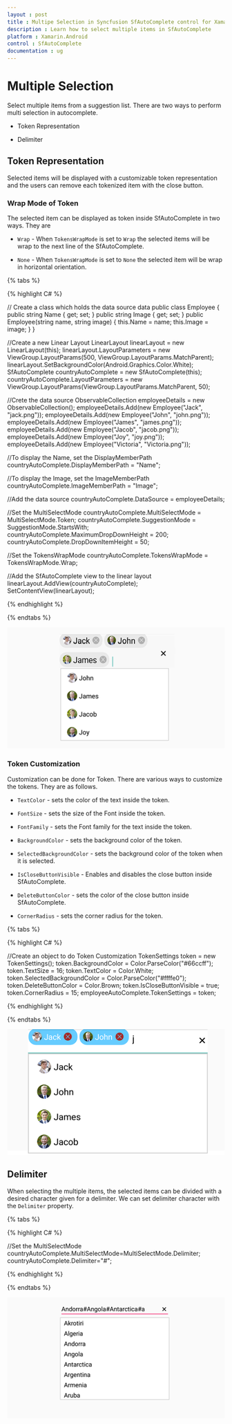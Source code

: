 ```yaml
---
layout : post
title : Multipe Selection in Syncfusion SfAutoComplete control for Xamarin.Android
description : Learn how to select multiple items in SfAutoComplete
platform : Xamarin.Android
control : SfAutoComplete
documentation : ug
---
```


# Multiple Selection

Select multiple items from a suggestion list. There are two ways to perform multi selection in autocomplete.

* Token Representation

* Delimiter

## Token Representation

Selected items will be displayed with a customizable token representation and the users can remove each tokenized item with the close button.

### Wrap Mode of Token

The selected item can be displayed as token inside SfAutoComplete in two ways. They are

* `Wrap` - When `TokensWrapMode` is set to `Wrap` the selected items will be wrap to the next line of the SfAutoComplete.

* `None` - When `TokensWrapMode` is set to `None` the selected item will be wrap in horizontal orientation.

{% tabs %}

{% highlight C# %}

// Create a class which holds the data source data
public class Employee
{
public string Name { get; set; }
public string Image { get; set; }
public Employee(string name, string image)
{
this.Name = name;
this.Image = image;
}
}

//Create a new Linear Layout
LinearLayout linearLayout = new LinearLayout(this);
linearLayout.LayoutParameters = new ViewGroup.LayoutParams(500, ViewGroup.LayoutParams.MatchParent);
linearLayout.SetBackgroundColor(Android.Graphics.Color.White);
SfAutoComplete countryAutoComplete = new SfAutoComplete(this);
countryAutoComplete.LayoutParameters = new ViewGroup.LayoutParams(ViewGroup.LayoutParams.MatchParent, 50);

//Crete the data source
ObservableCollection<Employee> employeeDetails = new ObservableCollection<Employee>();
employeeDetails.Add(new Employee("Jack", "jack.png"));
employeeDetails.Add(new Employee("John", "john.png"));
employeeDetails.Add(new Employee("James", "james.png"));
employeeDetails.Add(new Employee("Jacob", "jacob.png"));
employeeDetails.Add(new Employee("Joy", "joy.png"));
employeeDetails.Add(new Employee("Victoria", "Victoria.png"));

//To display the Name, set the DisplayMemberPath
countryAutoComplete.DisplayMemberPath = "Name";

//To display the Image, set the ImageMemberPath
countryAutoComplete.ImageMemberPath = "Image";

//Add the data source
countryAutoComplete.DataSource = employeeDetails;

//Set the MultiSelectMode
countryAutoComplete.MultiSelectMode = MultiSelectMode.Token;
countryAutoComplete.SuggestionMode = SuggestionMode.StartsWith;
countryAutoComplete.MaximumDropDownHeight = 200;
countryAutoComplete.DropDownItemHeight = 50;

//Set the TokensWrapMode
countryAutoComplete.TokensWrapMode = TokensWrapMode.Wrap;

//Add the SfAutoComplete view to the linear layout
linearLayout.AddView(countryAutoComplete);
SetContentView(linearLayout);

	
{% endhighlight %}

{% endtabs %}

![](images/TokenRepresentationWrap.png)

### Token Customization

Customization can be done for Token. There are various ways to customize the tokens. They are as follows.

* `TextColor` - sets the color of the text inside the token.

* `FontSize` - sets the size of the Font inside the token.

* `FontFamily` - sets the Font family for the text inside the token.

* `BackgroundColor` - sets the background color of the token.

* `SelectedBackgroundColor` - sets the background color of the token when it is selected.

* `IsCloseButtonVisible` - Enables and disables the close button inside SfAutoComplete.

* `DeleteButtonColor` - sets the color of the close button inside SfAutoComplete.

* `CornerRadius` - sets the corner radius for the token.


{% tabs %}

{% highlight C# %}

//Create an object to do Token Customization 
TokenSettings token = new TokenSettings();
token.BackgroundColor = Color.ParseColor("#66ccff");
token.TextSize = 16;
token.TextColor = Color.White;
token.SelectedBackgroundColor = Color.ParseColor("#ffffe0");
token.DeleteButtonColor = Color.Brown;
token.IsCloseButtonVisible = true;
token.CornerRadius = 15;
employeeAutoComplete.TokenSettings = token;
	 
{% endhighlight %}

{% endtabs %}

![](images/TokenRepresentation.png)

## Delimiter

When selecting the multiple items, the selected items can be divided with a desired character given for a delimiter. We can set delimiter character with the `Delimiter` property.

{% tabs %}

{% highlight C# %}

//Set the MultiSelectMode
countryAutoComplete.MultiSelectMode=MultiSelectMode.Delimiter;
countryAutoComplete.Delimiter="#";
	 
{% endhighlight %}

{% endtabs %}
	
![](images/delimiter.png)
	




